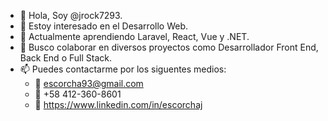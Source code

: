 - 👋 Hola, Soy @jrock7293.
- 👀 Estoy interesado en el Desarrollo Web.
- 🌱 Actualmente aprendiendo Laravel, React, Vue y .NET.
- 💞️ Busco colaborar en diversos proyectos como Desarrollador Front End, Back End o Full Stack.
- 📫 Puedes contactarme por los siguentes medios:
    - :email: escorcha93@gmail.com
    - :calling: +58 412-360-8601
    - :link: https://www.linkedin.com/in/escorchaj

<!---
jrock7293/jrock7293 is a ✨ special ✨ repository because its `README.md` (this file) appears on your GitHub profile.
You can click the Preview link to take a look at your changes.
--->

